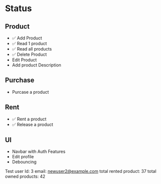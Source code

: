# Status


## Product

* ✅ Add Product
* ✅ Read 1 product 
* ✅ Read all products
* ✅ Delete Product
* Edit Product
* Add product Description

## Purchase 

* Purcase a product

## Rent

* ✅ Rent a product
* ✅ Release a product

## UI 
* Navbar with Auth Features
* Edit profile
* Debouncing

Test user
Id: 3
email: newuser2@example.com
total rented product: 37
total owned products: 42